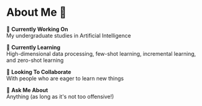 # About Me 👋  

🔭 **Currently Working On**  
My undergraduate studies in Artificial Intelligence  

🌱 **Currently Learning**  
High-dimensional data processing, few-shot learning, incremental learning, and zero-shot learning  

👯 **Looking To Collaborate**  
With people who are eager to learn new things  

💬 **Ask Me About**  
Anything (as long as it's not too offensive!)  
